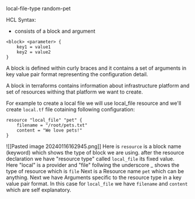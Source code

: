 local-file-type
random-pet

HCL Syntax:
- consists of a block and argument
```
<block> <parameter> {
	key1 = value1
	key2 = value2
}
```

A block is defined within curly braces and it contains a set of arguments in key value pair format representing the configuration detail.

A block in terraforms contains information about infrastructure platform and set of resources withing that platform we want to create.

For example to create a local file we will use local_file resource and we'll create `local.tf` file cotaining following configuration:

```
resource "local_file" "pet" {
	filename = "/root/pets.txt"
	content = "We love pets!"
}
```

![[Pasted image 20240116162945.png]]
Here is `resource` is a block name (keyword) which shows the type of block we are using.
after the resource declaration we have "resource type" called `local_file` its fixed value.  
	Here "local" is a provider and "file" follwing the underscore _ shows the type of resource which is `file`
Next is a Resource name `pet` which can be anything.
Next we have Arguments specific to the resource type in a key value pair format. In this case for `local_file` we have `filename` and `content` which are self explanatory.

